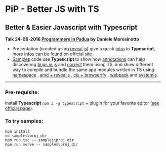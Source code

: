 PiP - Better JS with TS
====

## Better & Easier Javascript with Typescript
__Talk 24-06-2016 [Programmers in Padua](http://programmersinpadua.github.io/index.html) by Daniele Morosinotto__

- Presentation (created using [reveal.js](http://lab.hakim.se/reveal-js)) give a quick [intro](index.html) to **Typescript**, more infos can be found on [official site](http://www.typescriptlang.org/docs/tutorial.html) 
- [Samples](samples) code use **Typescript** to show how [annotations](samples/basics/annotations.ts) can help discovering [bugs in js](samples/basics/bug.js) and [correct](samples/basics/correct.ts) them using TS, and show 
different way to compile and bundle the same app modules written in TS using: [namespace](samples/modules/namespace) , [amd + revealjs](samples/modules/amd) , [cjs + browserify](samples/modules/cjs) , [webpack](samples/modules/webpack) and [systemjs](samples/modules/systemjs).

---

### Pre-requisite:
Install **Typescript** `npm i -g typescript` + plugin for your favorite editor ([see official page](http://www.typescriptlang.org/index.html#download-links)).

### To try samples:
```
npm install
cd samples\proj_dir
npm run tsc -- samples\proj_dir
npm run serve -- samples\proj_dir
```
